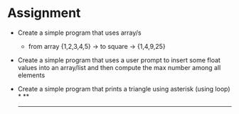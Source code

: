 # Assignment

- Create a simple program that uses array/s
  - from array {1,2,3,4,5} -> to square -> {1,4,9,25} 

- Create a simple program that uses a user prompt to insert some float values into an array/list 
and then compute the max number among all elements

- Create a simple program that prints a triangle using asterisk (using loop)
  *
  **
  ***
